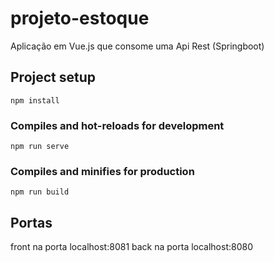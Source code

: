 # projeto-estoque

Aplicação em Vue.js que consome uma Api Rest (Springboot)

## Project setup
```
npm install
```

### Compiles and hot-reloads for development
```
npm run serve
```

### Compiles and minifies for production
```
npm run build
```

## Portas

front na porta localhost:8081
back na porta localhost:8080


